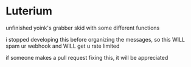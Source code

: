 # Luterium
unfinished yoink's grabber skid with some different functions


i stopped developing this before organizing the messages, so this WILL spam ur webhook and WILL get u rate limited

if someone makes a pull request fixing this, it will be appreciated
